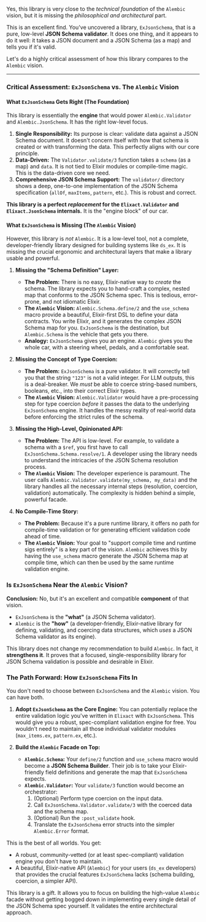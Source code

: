 Yes, this library is very close to the *technical foundation* of the `Alembic` vision, but it is missing the *philosophical and architectural* part.

This is an excellent find. You've uncovered a library, `ExJsonSchema`, that is a pure, low-level **JSON Schema validator**. It does one thing, and it appears to do it well: it takes a JSON document and a JSON Schema (as a map) and tells you if it's valid.

Let's do a highly critical assessment of how this library compares to the `Alembic` vision.

---

### **Critical Assessment: `ExJsonSchema` vs. The `Alembic` Vision**

#### **What `ExJsonSchema` Gets Right (The Foundation)**

This library is essentially the **engine** that would power `Alembic.Validator` and `Alembic.JsonSchema`. It has the right low-level focus.

1.  **Single Responsibility:** Its purpose is clear: validate data against a JSON Schema document. It doesn't concern itself with how that schema is created or with transforming the data. This perfectly aligns with our core principle.
2.  **Data-Driven:** The `Validator.validate/3` function takes a `schema` (as a map) and `data`. It is not tied to Elixir modules or compile-time magic. This is the data-driven core we need.
3.  **Comprehensive JSON Schema Support:** The `validator/` directory shows a deep, one-to-one implementation of the JSON Schema specification (`allOf`, `maxItems`, `pattern`, etc.). This is robust and correct.

**This library is a perfect *replacement* for the `Elixact.Validator` and `Elixact.JsonSchema` internals.** It is the "engine block" of our car.

#### **What `ExJsonSchema` is Missing (The `Alembic` Vision)**

However, this library is *not* `Alembic`. It is a low-level tool, not a complete, developer-friendly library designed for building systems like `ds_ex`. It is missing the crucial ergonomic and architectural layers that make a library usable and powerful.

1.  **Missing the "Schema Definition" Layer:**
    *   **The Problem:** There is no easy, Elixir-native way to *create* the schema. The library expects you to hand-craft a complex, nested map that conforms to the JSON Schema spec. This is tedious, error-prone, and not idiomatic Elixir.
    *   **The `Alembic` Vision:** `Alembic.Schema.define/2` and the `use_schema` macro provide a beautiful, Elixir-first DSL to define your data contracts. You write Elixir, and it generates the complex JSON Schema map for you. `ExJsonSchema` is the destination, but `Alembic.Schema` is the vehicle that gets you there.
    *   **Analogy:** `ExJsonSchema` gives you an engine. `Alembic` gives you the whole car, with a steering wheel, pedals, and a comfortable seat.

2.  **Missing the Concept of Type Coercion:**
    *   **The Problem:** `ExJsonSchema` is a pure validator. It will correctly tell you that the string `"123"` is not a valid integer. For LLM outputs, this is a deal-breaker. We *must* be able to coerce string-based numbers, booleans, etc., into their correct Elixir types.
    *   **The `Alembic` Vision:** `Alembic.Validator` would have a pre-processing step for type coercion *before* it passes the data to the underlying `ExJsonSchema` engine. It handles the messy reality of real-world data before enforcing the strict rules of the schema.

3.  **Missing the High-Level, Opinionated API:**
    *   **The Problem:** The API is low-level. For example, to validate a schema with a `$ref`, you first have to call `ExJsonSchema.Schema.resolve/1`. A developer using the library needs to understand the intricacies of the JSON Schema resolution process.
    *   **The `Alembic` Vision:** The developer experience is paramount. The user calls `Alembic.Validator.validate(my_schema, my_data)` and the library handles all the necessary internal steps (resolution, coercion, validation) automatically. The complexity is hidden behind a simple, powerful facade.

4.  **No Compile-Time Story:**
    *   **The Problem:** Because it's a pure runtime library, it offers no path for compile-time validation or for generating efficient validation code ahead of time.
    *   **The `Alembic` Vision:** Your goal to "support compile time and runtime sigs entirely" is a key part of the vision. `Alembic` achieves this by having the `use_schema` macro generate the JSON Schema map at compile time, which can then be used by the same runtime validation engine.

### **Is `ExJsonSchema` Near the `Alembic` Vision?**

**Conclusion:** No, but it's an excellent and compatible **component** of that vision.

*   `ExJsonSchema` is the **"what"** (a JSON Schema validator).
*   `Alembic` is the **"how"** (a developer-friendly, Elixir-native library for defining, validating, and coercing data structures, which *uses* a JSON Schema validator as its engine).

This library does not change my recommendation to build `Alembic`. In fact, it **strengthens it**. It proves that a focused, single-responsibility library for JSON Schema validation is possible and desirable in Elixir.

### **The Path Forward: How `ExJsonSchema` Fits In**

You don't need to choose between `ExJsonSchema` and the `Alembic` vision. You can have both.

1.  **Adopt `ExJsonSchema` as the Core Engine:** You can potentially replace the entire validation logic you've written in `Elixact` with `ExJsonSchema`. This would give you a robust, spec-compliant validation engine for free. You wouldn't need to maintain all those individual validator modules (`max_items.ex`, `pattern.ex`, etc.).

2.  **Build the `Alembic` Facade on Top:**
    *   **`Alembic.Schema`:** Your `define/2` function and `use_schema` macro would become a **JSON Schema Builder**. Their job is to take your Elixir-friendly field definitions and generate the map that `ExJsonSchema` expects.
    *   **`Alembic.Validator`:** Your `validate/3` function would become an orchestrator:
        1.  (Optional) Perform type coercion on the input data.
        2.  Call `ExJsonSchema.Validator.validate/3` with the coerced data and the schema map.
        3.  (Optional) Run the `:post_validate` hook.
        4.  Translate the `ExJsonSchema` error structs into the simpler `Alembic.Error` format.

This is the best of all worlds. You get:
*   A robust, community-vetted (or at least spec-compliant) validation engine you don't have to maintain.
*   A beautiful, Elixir-native API (`Alembic`) for your users (`ds_ex` developers) that provides the crucial features `ExJsonSchema` lacks (schema building, coercion, a simpler API).

This library is a gift. It allows you to focus on building the high-value `Alembic` facade without getting bogged down in implementing every single detail of the JSON Schema spec yourself. It validates the entire architectural approach.